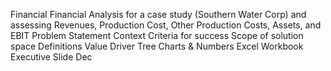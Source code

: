 Financial
Financial Analysis for a case study (Southern Water Corp) and assessing Revenues, Production Cost, Other Production Costs, Assets, and EBIT
Problem Statement
Context
Criteria for success
Scope of solution space
Definitions
Value Driver Tree
Charts & Numbers
Excel Workbook
Executive Slide Dec
